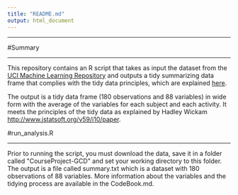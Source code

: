 ```yaml
---
title: "README.md"
output: html_document
---
```


***

#Summary

***

This repository contains an R script that takes as input the dataset from the [UCI Machine Learning Repository](http://archive.ics.uci.edu/ml/datasets/Human+Activity+Recognition+Using+Smartphones) and outputs a tidy summarizing data frame that complies with the tidy data principles, which are explained [here](http://www.jstatsoft.org/v59/i10/paper).

The output is a tidy data frame (180 observations and 88 variables) in wide form with the average of the variables for each subject and each activity. 
It meets the principles of the tidy data as explained by Hadley Wickam http://www.jstatsoft.org/v59/i10/paper.


#run_analysis.R

***

Prior to running the script, you must download the data, save it in a folder called "CourseProject-GCD" and set your working directory to this folder.
The output is a file called summary.txt which is a dataset with 180 observations of 88 variables.
More information about the variables and the tidying process are available in the CodeBook.md.